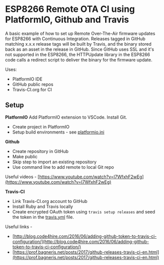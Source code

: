 # ESP8266 Remote OTA CI using PlatformIO, Github and Travis
A basic example of how to set up Remote Over-The-Air firmware updates for ESP8266 with Continuous Integration. Releases tagged in GitHub matching x.x.x release tags will be built by Travis, and the binary stored back as an asset in the release in GitHub.
Since GitHub uses SSL and it's not supported in the ESP8266, the HTTPUpdate library in the ESP8266 code calls a redirect script to deliver the binary for the firmware update. 
 
Uses:
 - PlatformIO IDE
 - GitHub public repos
 - Travis-CI.org for CI

## Setup
**PlatformIO**
Add PlatformIO extension to VSCode. Install Git.
 - Create project in PlatformIO
 - Setup build environments - see [platformio.ini](https://github.com/csgregg/csg-esp8266-rota/blob/master/platformio.ini)

**Github**
 - Create repository in GitHub
 - Make public
 - Skip step to import an existing repository
 - Use command line to add remote to local Git repo

Useful videos - [https://www.youtube.com/watch?v=I7WfxhF2wEg](https://www.youtube.com/watch?v=I7WfxhF2wEg)

**Travis-CI**

 - Link Travis-CI.org account to GitHub
 - Install Ruby and Travis locally
 - Create encrypted OAuth token using `travis setup releases` and seed the token in the [travis.yml](https://github.com/csgregg/csg-esp8266-rota/blob/master/.travis.yml) file.

Useful links -

 - [http://blog.code4hire.com/2016/06/adding-github-token-to-travis-ci-configuration/](http://blog.code4hire.com/2016/06/adding-github-token-to-travis-ci-configuration/)
 - [https://prof.bagneris.net/posts/2017/github-releases-travis-ci-en.html](https://prof.bagneris.net/posts/2017/github-releases-travis-ci-en.html)



<!--stackedit_data:
eyJoaXN0b3J5IjpbNTEwMTk0NDMyLDcxNDEyOTE5NiwyODI2NT
Q5MzIsOTM1NzgyMzQ2LDEwMDA4ODY2NDAsLTU2ODA4ODkyOSwt
MTE3NTMxMzQ1OSwtMTY1MTg1MzBdfQ==
-->